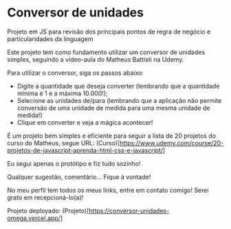 # Conversor de unidades
Projeto em JS para revisão dos principais pontos de regra de negócio e particularidades da linguagem

Este projeto tem como fundamento utilizar um conversor de unidades simples, seguindo a video-aula do Matheus Battisti na Udemy.

Para utilizar o conversor, siga os passos abaixo:
- Digite a quantidade que deseja converter (lembrando que a quantidade mínima é 1 e a máxima 10.000!);
- Selecione as unidades de/para (lembrando que a aplicação não permite conversão de uma unidade de medida para uma mesma unidade de medida!)
- Clique em converter e veja a mágica acontecer!

É um projeto bem simples e eficiente para seguir a lista de 20 projetos do curso do Matheus, segue URL: (Curso)[https://www.udemy.com/course/20-projetos-de-javascript-aprenda-html-css-e-javascript/]

Eu segui apenas o protótipo e fiz tudo sozinho!

Qualquer sugestão, comentário... Fique à vontade!

No meu perfil tem todos os meus links, entre em contato comigo! Serei grato em recepcioná-lo(a)!

Projeto deployado: (Projeto)[https://conversor-unidades-omega.vercel.app/]
